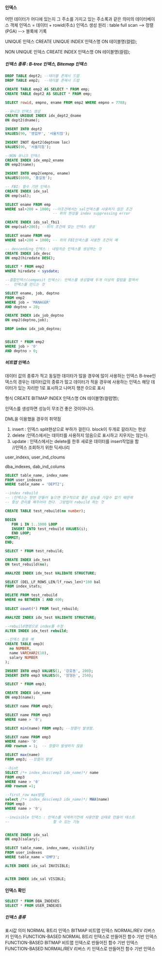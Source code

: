 #### 인덱스

어떤 데이터가 어디에 있는지 그 주소를 가지고 있는 주소록과 같은 의미의 데이터베이스 객체
인덱스 = 데이터 + rowid(주소)
인덱스 생성 원리 : table full scan --> 정렬(PGA) --> 블록에 기록

UNIQUE 인덱스
CREATE UNIQUE INDEX 인덱스명
ON 테이블명(컬럼);

NON UNIQUE 인덱스
CREATE INDEX 인덱스명
ON 테이블명(컬럼);

##### 인덱스 종류 : B-tree 인덱스, Bitemap 인덱스

```sql
DROP TABLE dept2; --테이블 존재시 드랍
DROP TABLE emp2;  --테이블 존재시 드랍

CREATE TABLE emp2 AS SELECT * FROM emp;
CREATE TABLE dept2 AS SELECT * FROM emp;

SELECT rowid, empno, ename FROM emp2 WHERE empno = 7788;

--유니크 인덱스 생성
CREATE UNIQUE INDEX idx_dept2_dname
ON dept2(dname);

INSERT INTO dept2
VALUES(90, '영업부', '서울지점');

INSERT INOT dpet2(deptnom loc)
VALUES(90, '서울지점');

--NON 유니크 인덱스
CREATE INDEX idx_emp2_ename
ON emp2(name);

INSERT INTO emp2(empno, ename)
VALUES(8000, '홍길동');

-- FBI: 함수 기반 인덱스
CREATE INDEX idx_sal
ON emp(sal); 

SELECT ename FROM emp
WHERE sal+200 = 1000; --이조건에서는 sal인덱스를 사용하지 않은 조건
                      -- 위의 현상을 index suppressing error 

CREATE INDEX ids_sal_fbi1
ON emp(sal+200); --위의 조건에 맞는 인덱스 생성

SELECT ename FROM emp
WHERE sal+200 = 1000; -- 위의 FBI인덱스를 사용한 조건의 예

-- descending 인덱스 : 내림차순 인덱스를 생성하는 것
CREATE INDEX idx_desc
ON emp2(hiredate DESC);

SELECT * FROM emp2
WHERE hiredate < sysdate;

--결합인덱스(composit 인덱스): 인덱스를 생성할때 두개 이상의 컬럼을 합쳐서
--  인덱스를 만드는 것

SELECT ename, job, deptno
FROM emp2
WHERE job = 'MANAGER'
AND deptno = 20;

CREATE INDEX idx_job_deptno
ON emp2(deptno,job);

DROP index idx_job_deptno;


SELECT * FROM emp2
WHERE job > '0'
AND deptno > 0;
```



##### 비트맵 인덱스

데이터 값의 종류가 적고 동일한 데이타가 많을 경우에 많이 사용하는 인덱스
 B-tree인덱스의 경우는 데이터값의 종류가 많고 데이터가 적을 경우에 사용하는 인덱스
해당 데이터가 있는 자리만 1로 표시하고 나머지 행은 0으로 표시

형식
CREATE BITMAP INDEX 인덱스명
ON 테이블명(컬럼명);

인덱스를 생성하면 성능이 무조건 좋은 것이아니다.

DML을 이용했을 경우의 취약점

1. insert  : 인덱스 split현상으로 부하가 걸린다. block이 두개로 갈라지는 현상
2. delete :인덱스에서는 데이터를 사용하지 않음으로 표시하고 지우지는 않는다.
3. update : 인덱스에서는 delete를 한후 새로운 데이터를 insert작업을 함       
       //인덱스 조회하기 위한 딕셔너리

user_indexs, user_ind_cloums

dba_indexes, dab_ind_colums




```sql
SELECT table_name, index_name
FROM user_indexes
WHERE table_name = 'DEPT2';

--index rebuild
-- :인덱스는 한번 만들어 놓으면 영구적으로 좋은 성능을 가질수 없기 때문에
-- 항상 관리를 해주어야 한다. 그방법이 rebuild 하는 것

CREATE TABLE test_rebuild(no number);

BEGIN
   FOR i IN 1..1000 LOOP
   INSERT INTO test_rebuild VALUES(i);
   END LOOP;
COMMIT;
END;

SELECT * FROM test_rebuild;

CREATE INDEX idx_test
ON test_rebuild(no);

ANALYZE INDEX idx_test VALIDATE STRUCTURE;

SELECT (DEL_LF_ROWS_LEN/lf_rows_len)*100 bal
FROM index_stats;

DELETE FROM test_rebuild
WHERE no BETWEEN 1 AND 400;
  
SELECT count(*) FROM test_rebuild; 

ANALYZE INDEX idx_test VALIDATE STRUCTURE;

--rebuild명령으로 index를 수정
ALTER INDEX idx_test rebuild;

--인덱스 활용 예
CREATE TABLE emp3(
  no NUMBER,
  name VARCHAR2(10),
  salary NUMBER
);

INSERT INTO emp3 VALUES(1, '강호동', 200);
INSERT INTO emp3 VALUES(6, '정형돈', 250);

SELECT * FROM emp3;

CREATE INDEX idx_name
ON emp3(name);

SELECT name FROM emp3; 

SELECT name FROM emp3
WHERE name > '0';

SELECT min(name) FROM emp3; --정렬이 발생함.

SELECT name FROM emp3
WHERE name> '0'
AND rownum = 1;  -- 정렬이 발생하지 않음

SELECT max(name)
FROM emp3; --정렬이 발생

--hint
SELECT /*+ index_desc(emp3 idx_name)*/ name
FROM emp3
WHERE name > '0'
AND rownum =1;

--first_row max방법
select /*+ index_desc(emp3 idx_name)*/ MAX(name)
FROM emp3
WHERE name > '0';

--invisible 인덱스 : 인덱스를 삭제하기전에 사용안함 상태로 만들어 테스트 
--                    할 수 있는 기능


CREATE INDEX idx_sal
ON emp3(salary);

SELECT table_name, index_name, visibility
FROM user_indexes
WHERE table_name ='EMP3';

ALTER INDEX idx_sal INVISIBLE;


ALTER INDEX idx_sal VISIBLE;
```

#### 인덱스 확인
```sql
SELECT * FROM DBA_INDEXES
SELECT * FROM USER_INDEXES
```
##### 인덱스 종류
표시값                     의미
NORMAL                    B트리 인덱스
BITMAP                    비트맵 인덱스
NORMAL/REV                리버스 키 인덱스
FUNCTION-BASED NORMAL      B트리 인덱스로 만들어진 함수 기반 인덱스
FUNCTION-BASED BITMAP      비트맵 인덱스로 만들어진 함수 기반 인덱스
FUNCTION-BASED NORMAL/REV  리버스 키 인덱스로 만들어진 함수 기반 인덱스
